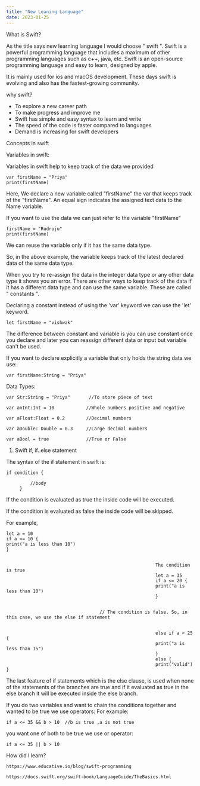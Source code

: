 ```yaml
---
title: "New Leaning Language"
date: 2023-01-25
---
```


What is Swift?

As the title says new learning language I would choose " swift ". Swift is a powerful programming language that includes a maximum of other programming languages such as c++, java, etc. Swift is an open-source programming language and easy to learn, designed by apple.

It is mainly used for ios and macOS development. These days swift is evolving and also has the fastest-growing community.


why swift?

- To explore a new career path
- To make progress and improve me
- Swift has simple and easy syntax to learn and write
- The speed of the code is faster compared to languages 
- Demand is increasing for swift developers 

Concepts in swift 

Variables in swift:

Variables in swift help to keep track of the data we provided

    var firstName = "Priya"
    print(firstName)

Here, We declare a new variable called "firstName" the var that keeps track of the "firstName". An equal sign indicates the assigned text data to the Name variable.

If you want to use the data we can just refer to the variable "firstName"

    firstName = "Rudroju"
    print(firstName)

We can reuse the variable only if it has the same data type.

So, in the above example, the variable keeps track of the latest declared data of the same data type.

When you try to re-assign the data in the integer data type or any other data type it shows you an error. There are other ways to keep track of the data if it has a different data type and can use the same variable. These are called  " constants ".

Declaring a constant instead of using the 'var' keyword we can use the 'let' keyword.

    let firstName = "vishwak"

The difference between constant and variable is you can use constant once you declare and later you can reassign different data or input but variable can't 
be used.

If you want to declare explicitly a variable that only holds the string data we use:

    var firstName:String = "Priya"


Data Types: 
 
    var Str:String = "Priya"       //To store piece of text 

    var anInt:Int = 10            //Whole numbers positive and negative

    var aFloat:Float = 0.2        //Decimal numbers

    var aDouble: Double = 0.3     //Large decimal numbers

    var aBool = true              //True or False


1) Swift if, if..else statement

The syntax of the if statement in swift is:

    if condition {
 
             //body
         }
 
If the condition is evaluated as true the inside code will be executed. 

If the condition is evaluated as false the inside code will be skipped.

For example, 
                                                         
    let a = 10                                                 
    if a <= 10 {                                                
    print("a is less than 10")                                 
    }                                                           
     
                          
                                                            The condition is true                                       
                                                            let a = 35
                                                            if a <= 20 {
                                                            print("a is less than 10")
                                                            }


                                       // The condition is false. So, in this case, we use the else if statement

                                                            
                                                            else if a < 25 {
                                                            print("a is less than 15")
                                                            }
                                                            else {
                                                            print("valid") }

                                              
The last feature of if statements which is the else clause, is used when none of the statements of the branches are true and if it evaluated as true in the else branch it will be executed inside the else branch.

If you do two variables and want to chain the conditions together and wanted to be true we use operators:
For example: 

    if a <= 35 && b > 10  //b is true ,a is not true


you want one of both to be true we use or operator:

    if a <= 35 || b > 10 
   

How did I learn? 

    https://www.educative.io/blog/swift-programming

    https://docs.swift.org/swift-book/LanguageGuide/TheBasics.html


